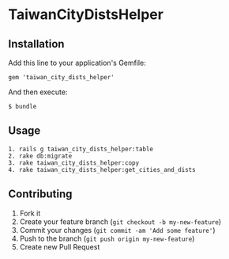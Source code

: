 # TaiwanCityDistsHelper


## Installation

Add this line to your application's Gemfile:

    gem 'taiwan_city_dists_helper'

And then execute:

    $ bundle

## Usage

    1. rails g taiwan_city_dists_helper:table
    2. rake db:migrate
    3. rake taiwan_city_dists_helper:copy
    4. rake taiwan_city_dists_helper:get_cities_and_dists
## Contributing

1. Fork it
2. Create your feature branch (`git checkout -b my-new-feature`)
3. Commit your changes (`git commit -am 'Add some feature'`)
4. Push to the branch (`git push origin my-new-feature`)
5. Create new Pull Request
